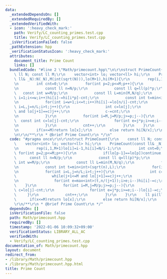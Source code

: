 ```yaml
---
data:
  _extendedDependsOn: []
  _extendedRequiredBy: []
  _extendedVerifiedWith:
  - icon: ':heavy_check_mark:'
    path: Verify/LC_counting_primes.test.cpp
    title: Verify/LC_counting_primes.test.cpp
  _isVerificationFailed: false
  _pathExtension: hpp
  _verificationStatusIcon: ':heavy_check_mark:'
  attributes:
    document_title: Prime Count
    links: []
  bundledCode: "#line 2 \"Math/primecount.hpp\"\n\r\nstruct PrimeCount{\r\n    const\
    \ ll N; const ll M;\r\n    vector<int> lo; vector<ll> hi;\r\n    PrimeCount(const\
    \ ll& _N):N(_N),M(int(sqrt(N))),lo(M+1),hi(M+1){\r\n        rep(i,1,M+1)lo[i]=i-1,hi[i]=N/i-1;\r\
    \n        int cnt=0;\r\n        for(int p=2;p<=M;p++){\r\n            if(lo[p-1]==lo[p])continue;\r\
    \n            const ll n=N/p;\r\n            const ll q=ll(p)*p;\r\n         \
    \   const int w=M/p;\r\n            const ll L=min(M,N/q);\r\n            for(int\
    \ i=1;i<=w;i++)hi[i]-=hi[i*p]-cnt;\r\n            const int t=min<int>(sqrt(n),L);\r\
    \n            for(int i=w+1;i<=t;i++)hi[i]-=lo[n/i]-cnt;\r\n            for(int\
    \ i=L,j=n/L;i>t;j++){\r\n                int c=lo[j];\r\n                while(j+1<=M\
    \ and lo[j+1]==c)j++;\r\n                c-=cnt;\r\n                for(int e=max<int>(t,n/(j+1));i>e;i--)hi[i]-=c;\r\
    \n            }\r\n            for(int i=M,j=M/p;j>=p;j--){\r\n              \
    \  const int c=lo[j]-cnt;\r\n                for(int e=j*p;i>=e;i--)lo[i]-=c;\r\
    \n            }\r\n            cnt++;\r\n        }\r\n    }\r\n    ll pi(ll x){\r\
    \n        if(x<=M)return lo[x];\r\n        else return hi[N/x];\r\n    }\r\n};\r\
    \n\r\n/**\r\n * @brief Prime Count\r\n */\n"
  code: "#pragma once\r\n\r\nstruct PrimeCount{\r\n    const ll N; const ll M;\r\n\
    \    vector<int> lo; vector<ll> hi;\r\n    PrimeCount(const ll& _N):N(_N),M(int(sqrt(N))),lo(M+1),hi(M+1){\r\
    \n        rep(i,1,M+1)lo[i]=i-1,hi[i]=N/i-1;\r\n        int cnt=0;\r\n       \
    \ for(int p=2;p<=M;p++){\r\n            if(lo[p-1]==lo[p])continue;\r\n      \
    \      const ll n=N/p;\r\n            const ll q=ll(p)*p;\r\n            const\
    \ int w=M/p;\r\n            const ll L=min(M,N/q);\r\n            for(int i=1;i<=w;i++)hi[i]-=hi[i*p]-cnt;\r\
    \n            const int t=min<int>(sqrt(n),L);\r\n            for(int i=w+1;i<=t;i++)hi[i]-=lo[n/i]-cnt;\r\
    \n            for(int i=L,j=n/L;i>t;j++){\r\n                int c=lo[j];\r\n\
    \                while(j+1<=M and lo[j+1]==c)j++;\r\n                c-=cnt;\r\
    \n                for(int e=max<int>(t,n/(j+1));i>e;i--)hi[i]-=c;\r\n        \
    \    }\r\n            for(int i=M,j=M/p;j>=p;j--){\r\n                const int\
    \ c=lo[j]-cnt;\r\n                for(int e=j*p;i>=e;i--)lo[i]-=c;\r\n       \
    \     }\r\n            cnt++;\r\n        }\r\n    }\r\n    ll pi(ll x){\r\n  \
    \      if(x<=M)return lo[x];\r\n        else return hi[N/x];\r\n    }\r\n};\r\n\
    \r\n/**\r\n * @brief Prime Count\r\n */"
  dependsOn: []
  isVerificationFile: false
  path: Math/primecount.hpp
  requiredBy: []
  timestamp: '2022-01-06 10:09:32+09:00'
  verificationStatus: LIBRARY_ALL_AC
  verifiedWith:
  - Verify/LC_counting_primes.test.cpp
documentation_of: Math/primecount.hpp
layout: document
redirect_from:
- /library/Math/primecount.hpp
- /library/Math/primecount.hpp.html
title: Prime Count
---
```

